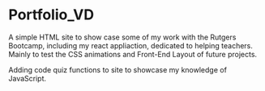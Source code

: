 # Portfolio_VD
A simple HTML site to show case some of my work with the Rutgers Bootcamp, including my react appliaction, dedicated to helping teachers. Mainly to test the CSS animations and Front-End Layout of future projects.

Adding code quiz functions to site to showcase my knowledge of JavaScript.
